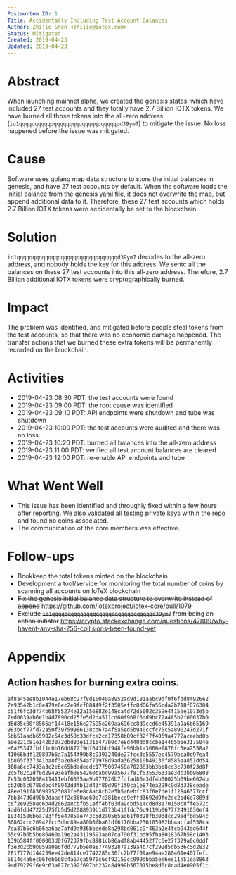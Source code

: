 ```yaml
---
Postmortem ID: 1
Title: Accidentally Including Test Account Balances
Author: Zhijie Shen <zhijie@iotex.com>
Status: Mitigated
Created: 2019-04-23
Updated: 2019-04-23
---
```



# Abstract

When launching mainnet alpha, we created the genesis states, which have included 27 test accounts and they totally have 2.7 Billion IOTX tokens. We have burned all those tokens into the all-zero address (`io1qqqqqqqqqqqqqqqqqqqqqqqqqqqqqqqqd39ym7`) to mitigate the issue. No loss happened before the issue was mitigated.

# Cause

Software uses golang map data structure to store the initial balances in genesis, and have 27 test accounts by default. When the software loads the initial balance from the genesis yaml file, it does not overwrite the map, but append additional data to it. Therefore, these 27 test accounts which holds 2.7 Billion IOTX tokens were accidentally be set to the blockchain.

# Solution

`io1qqqqqqqqqqqqqqqqqqqqqqqqqqqqqqqqd39ym7` decodes to the all-zero address, and nobody holds the key for this address. We sentc all the balances on these 27 test accounts into this all-zero address. Therefore, 2.7 Billion additional IOTX tokens were cryptographically burned.

# Impact

The problem was identified, and mitigated before people steal tokens from the test accounts, so that there was no economic damage happened. The transfer actions that we burned these extra tokens will be permanently recorded on the blockchain.

# Activities

- 2019-04-23 08:30 PDT: the test accounts were found
- 2019-04-23 09:00 PDT: the root cause was identified
- 2019-04-23 09:10 PDT: API endpoints were shutdown and tube was shutdown
- 2019-04-23 10:00 PDT: the test accounts were audited and there was no loss
- 2019-04-23 10:20 PDT: burned all balances into the all-zero address
- 2019-04-23 11:00 PDT: verified all test account balances are cleared
- 2019-04-23 12:00 PDT: re-enable API endpoints and tube

# What Went Well

- This issue has been identified and throughly fixed within a few hours after reporting. We also validated all testing private keys within the repo and found no coins associated.
- The communication of the core members was effective.

# Follow-ups

- Bookkeep the total tokens minted on the blockchain
- Development a tool/service for monitoring the total number of coins by scanning all accounts on IoTeX blockchain
- <s>Fix the genesis initial balance data structure to overwrite instead of append</s>
https://github.com/iotexproject/iotex-core/pull/1079
- <s>Exclude `io1qqqqqqqqqqqqqqqqqqqqqqqqqqqqqqqqd39ym7` from being an action initiator</s>
https://crypto.stackexchange.com/questions/47809/why-havent-any-sha-256-collisions-been-found-yet

# Appendix
## Action hashes for burning extra coins.
```
ef8a45ee8b1044e17eb68c27f8d10040a8952ad9d181aabc9df0f6fdd84926e2
7a93542b1c6e479e6ec2e9fcf88449f2f3505effc8d06fa56cda2b718f076304
c51f6fc3df74b68f55274e12a156882e148ca4d72d5002c359e4f15ae1073e5b
7ed0639ab6e1b4d7890cd25fe5d2da511cd60f968f6dd9bc72a485b2f00037b0
d6d85c00f8566af14418e156e27595e269aa696cc8d9ccd6e45391a9a6b65169
983bcf77fd72a50f39759986138cd67a4f5a5ed5b940ccfc75c5a890247d271f
5bb51aadb65902c54c3d50d33dfca2cd17358b09cf32f7f4069a4772aceebd0b
a0e221c81e142b3072dbd83e11316477b0c7e8d440dd8ccbe144b5b5e317504e
e6a25347fbff1c0b16dd872f9df643bbf948fe96bb1a3066ef876fc5ea2558a2
41066bdf120897b6a7a154f99b8c9393240de27fcc3e5557ec4579bca0c97ea4
1b865f337341ba8f3a2eb8654af71978d9ada3625810b49136f8585aa851dd54
368a6cc7433a3c2e6c65bdadecdc1775007450a702883bb3bb8cd3c730f23d8f
2c5f02c2df6d29493eafb0854260babd99a5677f81f53553633ae3db3bb96808
7e53c002058411411ebf6035aa9b977626b7fdfad86e3df4b30025b69be6624b
cb20b5c6780dec4f0943d3fb13d43f80d99f1f0ca1e874ea299c9d8d338ceade
48ee191f856901523081fe6e8c8ab8cb2e5b5a6ebfc83f6e7de1f12846377ccf
7bb347d0d90b2daadff2c860ac60e7c381bece9effd3692d9fe2dc2bd6e7889d
c6f2e9258ec6b4d2662a8cbfb51eff4bf03da9cbd514cd8d8a70150c8ffe572c
4dd6fdd47225d75fb5d5d2088939b1d773b41ffdc76c9119b0677f2491030ef4
10341506b6a783ff5e4785ae743c5d2a0565ac61f0328fb30ddcc29adfbd594c
86862ccc20942fcc3dbc89aa80b8fba61df6170bba236105982bb4acfaf558ca
7ea37b5c6b06ea6ae7afd9a936bbeede8a298bd061c9f463a2e4fcb943dd644f
65c97b6b5be86460a19e2a43119593aa07ca700f31bd95fba8018367b58c1403
139b584ff000003d0f672379fbc8981cb86adf8ab44452f7c6e27f329a0c0ddf
f3e3d2cb9b059a0e6fdd772b5e0a877493287a139a4b7cf292d5db536c5d2832
2817777d144239ee42de814ce7742285c30fc2b77f09ae94ae280461e407fefc
6614c4a6ec06feb6b8c4a67ca5970c6cf92159cc999dbba5ee6ee11a51ea8863
9ad79279f6e9c63a877c392f697bb232c84999b567015be8d0c8cad4e0905f1c
```
